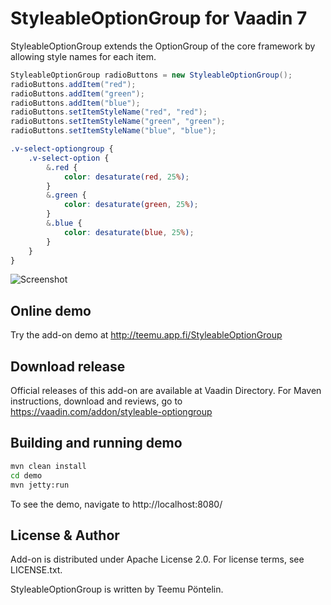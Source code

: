 # StyleableOptionGroup for Vaadin 7

StyleableOptionGroup extends the OptionGroup of the core framework by allowing style names for each item.
```java
StyleableOptionGroup radioButtons = new StyleableOptionGroup();
radioButtons.addItem("red");
radioButtons.addItem("green");
radioButtons.addItem("blue");
radioButtons.setItemStyleName("red", "red");
radioButtons.setItemStyleName("green", "green");
radioButtons.setItemStyleName("blue", "blue");
```

```scss
.v-select-optiongroup {
	.v-select-option {
		&.red {
			color: desaturate(red, 25%);
		}
		&.green {
			color: desaturate(green, 25%);
		}
		&.blue {
			color: desaturate(blue, 25%);
		}
	}
}
```

![Screenshot](https://raw.githubusercontent.com/tehapo/StyleableOptionGroup/master/screenshot.png)

## Online demo

Try the add-on demo at http://teemu.app.fi/StyleableOptionGroup

## Download release

Official releases of this add-on are available at Vaadin Directory. 
For Maven instructions, download and reviews, go to https://vaadin.com/addon/styleable-optiongroup

## Building and running demo

```bash
mvn clean install
cd demo
mvn jetty:run
```

To see the demo, navigate to http://localhost:8080/

## License & Author

Add-on is distributed under Apache License 2.0. For license terms, see LICENSE.txt.

StyleableOptionGroup is written by Teemu Pöntelin.

